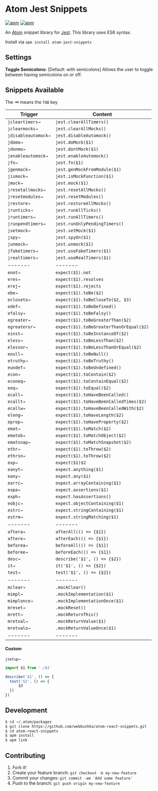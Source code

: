 # Atom Jest Snippets
[![apm](https://img.shields.io/apm/v/atom-jest-snippets.svg?style=flat-square)](https://atom.io/packages/atom-jest-snippets)
[![apm](https://img.shields.io/apm/dm/atom-jest-snippets.svg?style=flat-square)](https://atom.io/packages/atom-jest-snippets)

An [Atom](https://atom.io/) snippet library for [Jest](https://facebook.github.io/jest/). This library uses ES6 syntax.

Install via `apm install atom-jest-snippets`

## Settings
**Toggle Semicolons:**  [Default: with semicolons] Allows the user to toggle between having semicolons on or off.

## Snippets Available

The **⇥** means the `TAB` key

| Trigger | Content |
| ------- | ------- |
| `jcleartimers→`|`jest.clearAllTimers()` |
| `jclearmocks→`|`jest.clearAllMocks()` |
| `jdisableautomock→`|`jest.disableAutomock()` |
| `jdomo→`|`jest.doMock($1)` |
| `jdonmo→`|`jest.dontMock($1)` |
| `jenableautomock→`|`jest.enableAutomock()` |
| `jfn→`|`jest.fn($1)` |
| `jgenmock→`|`jest.genMockFromModule($1)` |
| `jismock→`|`jest.isMockFunction($1)` |
| `jmock→`|`jest.mock($1)` |
| `jresetallmocks→`|`jest.resetAllMocks()` |
| `jresetmodules→`|`jest.resetModules()` |
| `jrestore→`|`jest.restoreAllMocks()` |
| `jrunticks→`|`jest.runAllTicks()` |
| `jruntimers→`|`jest.runAllTimers()` |
| `jrunpendtimers→`|`jest.runOnlyPendingTimers()` |
| `jsetmock→`|`jest.setMock($1)` |
| `jspy→`|`jest.spyOn($1)` |
| `junmock→`|`jest.unmock($1)` |
| `jfaketimers→`|`jest.useFakeTimers($1)` |
| `jrealtimers→`|`jest.useRealTimers($1)` |
| ------- | ------- |
| `enot→`|`expect($1).not` |
| `eres→`|`expect($1).resolves` |
| `erej→`|`expect($1).rejects` |
| `ebe→`|`expect($1).toBe($2)` |
| `ecloseto→`|`expect($1).toBeCloseTo($2, $3)` |
| `edef→`|`expect($1).toBeDefined()` |
| `efalsy→`|`expect($1).toBeFalsy()` |
| `egreater→`|`expect($1).toBeGreaterThan($2)` |
| `egreateror→`|`expect($1).toBeGreaterThanOrEqual($2)` |
| `einst→`|`expect($1).toBeInstanceOf($2)` |
| `eless→`|`expect($1).toBeLessThan($2)` |
| `elessor→`|`expect($1).toBeLessThanOrEqual($2)` |
| `enull→`|`expect($1).toBeNull()` |
| `etruthy→`|`expect($1).toBeTruthy()` |
| `eundef→`|`expect($1).toBeUndefined()` |
| `econ→`|`expect($1).toContain($2)` |
| `econeq→`|`expect($1).toContainEqual($2)` |
| `eeq→`|`expect($1).toEqual($2)` |
| `ecall→`|`expect($1).toHaveBeenCalled()` |
| `ecallt→`|`expect($1).toHaveBeenCalledTimes($2)` |
| `ecallw→`|`expect($1).toHaveBeenCalledWith($2)` |
| `eleng→`|`expect($1).toHaveLength($2)` |
| `eprop→`|`expect($1).toHaveProperty($2)` |
| `emat→`|`expect($1).toMatch($2)` |
| `ematob→`|`expect($1).toMatchObject($2)` |
| `ematsnap→`|`expect($1).toMatchSnapshot($2)` |
| `ethr→`|`expect($1).toThrow($2)` |
| `ethrsn→`|`expect($1).toThrow($2)` |
| `exp→`|`expect($1)$2` |
| `eanyt→`|`expect.anything($1)` |
| `eany→`|`expect.any($1)` |
| `earrc→`|`expect.arrayContaining($1)` |
| `expa→`|`expect.assertions($1)` |
| `exph→`|`expect.hasAssertions()` |
| `eobjc→`|`expect.objectContaining($1)` |
| `estrc→`|`expect.stringContaining($1)` |
| `estrm→`|`expect.stringMatching($1)` |
| ------- | ------- |
| `aftera→`|`afterAll(() => {$1})` |
| `aftere→`|`afterEach(() => {$1})` |
| `beforea→`|`beforeAll(() => {$1})` |
| `beforee→`|`beforeEach(() => {$1})` |
| `desc→`|`describe('$1', () => {$2})` |
| `it→`|`it('$1', () => {$2})` |
| `test→`|`test('$1', () => {$2})` |
| ------- | ------- |
| `mclear→`|`.mockClear()` |
| `mimpl→`|`.mockImplementation($1)` |
| `mimplonce→`|`.mockImplementationOnce($1)` |
| `mreset→`|`.mockReset()` |
| `mrett→`|`.mockReturnThis()` |
| `mretval→`|`.mockReturnValue($1)` |
| `mretvalo→`|`.mockReturnValueOnce($1)` |
| ------- | ------- |


#### Custom
`jsetup→`

```js
import $1 from './$1'

describe('$1', () => {
  test('$2', () => {
      $3
  })
})
```

## Development

```sh
$ cd ~/.atom/packages
$ git clone https://github.com/webbushka/atom-react-snippets.git
$ cd atom-react-snippets
$ apm install
$ apm link
```

## Contributing
1. Fork it!
2. Create your feature branch: `git checkout -b my-new-feature`
3. Commit your changes: `git commit -am 'Add some feature'`
4. Push to the branch: `git push origin my-new-feature`